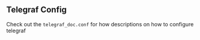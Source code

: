 ## Telegraf Config

Check out the ```telegraf_doc.conf``` for how descriptions on how to configure telegraf